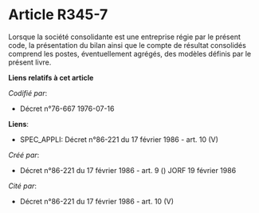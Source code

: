 # Article R345-7

Lorsque la société consolidante est une entreprise régie par le présent code, la présentation du bilan ainsi que le compte de
résultat consolidés comprend les postes, éventuellement agrégés, des modèles définis par le présent livre.

**Liens relatifs à cet article**

_Codifié par_:

  - Décret n°76-667 1976-07-16

**Liens**:

  - SPEC_APPLI: Décret n°86-221 du 17 février 1986 - art. 10 (V)

_Créé par_:

  - Décret n°86-221 du 17 février 1986 - art. 9 () JORF 19 février 1986

_Cité par_:

  - Décret n°86-221 du 17 février 1986 - art. 10 (V)
